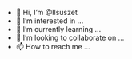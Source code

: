 - 👋 Hi, I’m @Ilsuszet
- 👀 I’m interested in ...
- 🌱 I’m currently learning ...
- 💞️ I’m looking to collaborate on ...
- 📫 How to reach me ...

<!---
Ilsuszet/Ilsuszet is a ✨ special ✨ repository because its `README.md` (this file) appears on your GitHub profile.
You can click the Preview link to take a look at your changes.
--->
